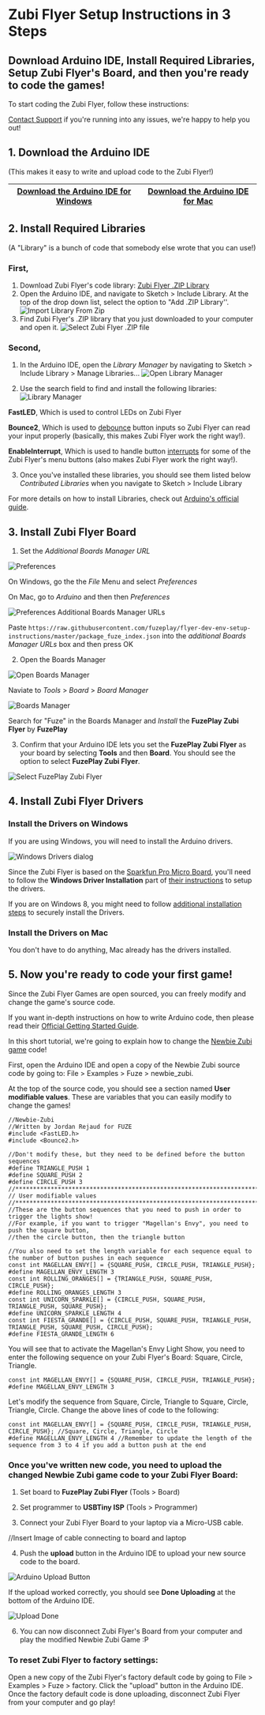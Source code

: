 # Zubi Flyer Setup Instructions in 3 Steps
## Download Arduino IDE, Install Required Libraries, Setup Zubi Flyer's Board, and then you're ready to code the games!

To start coding the Zubi Flyer, follow these instructions:

[Contact Support](fuzeplay.co) if you're running into any issues, we're happy to help you out!

## 1. Download the Arduino IDE
(This makes it easy to write and upload code to the Zubi Flyer!)

  [Download the Arduino IDE for Windows](https://www.arduino.cc/download_handler.php?f=/arduino-1.8.2-windows.exe) | [Download the Arduino IDE for Mac](https://www.arduino.cc/download_handler.php?f=/arduino-1.8.2-macosx.zip)
  ------------ | -------------


## 2. Install Required Libraries
(A "Library" is a bunch of code that somebody else wrote that you can use!)

### First,
  1. Download Zubi Flyer's code library: [Zubi Flyer .ZIP Library](https://github.com/fuzeplay/zubi-flyer-games/raw/master/Fuze.zip)
  2. Open the Arduino IDE, and navigate to Sketch > Include Library. At the top of the drop down list, select the option to "Add .ZIP Library''.
  ![Import Library From Zip](https://github.com/fuzeplay/flyer-dev-env-setup-instructions/blob/master/images/select_include_libraries_cropped.png?raw=true)
  3. Find Zubi Flyer's .ZIP library that you just downloaded to your computer and open it.
  ![Select Zubi Flyer .ZIP file](https://github.com/fuzeplay/flyer-dev-env-setup-instructions/blob/master/images/find_zip_file.png?raw=true)


### Second,

  1. In the Arduino IDE, open the *Library Manager* by navigating to Sketch > Include Library > Manage Libraries...
  ![Open Library Manager](https://github.com/fuzeplay/flyer-dev-env-setup-instructions/raw/master/images/select_manage_libraries_cropped.png?raw=true)

  2. Use the search field to find and install the following libraries:
  ![Library Manager](https://github.com/fuzeplay/flyer-dev-env-setup-instructions/blob/master/images/library_manager.png?raw=true)

**FastLED**, Which is used to control LEDs on Zubi Flyer

**Bounce2**, Which is used to [debounce](https://www.arduino.cc/en/Tutorial/Debounce) button inputs so Zubi Flyer can
    read your input properly (basically, this makes Zubi Flyer work the right way!).

**EnableInterrupt**, Which is used to handle button [interrupts](https://www.arduino.cc/en/Reference/Interrupts) for some of the Zubi Flyer's menu buttons (also makes Zubi Flyer work the right way!).

  3. Once you've installed these libraries, you should see them listed below *Contributed Libraries* when you navigate to Sketch > Include Library

  For more details on how to install Libraries, check out [Arduino's official guide](https://www.arduino.cc/en/Guide/Libraries).

## 3. Install Zubi Flyer Board

  1. Set the *Additional Boards Manager URL*

  ![Preferences](https://github.com/fuzeplay/flyer-dev-env-setup-instructions/blob/master/images/select_preferences_cropped.png?raw=true)

  On Windows, go the the *File* Menu and select *Preferences*

  On Mac, go to *Arduino* and then then *Preferences*

  ![Preferences Additional Boards Manager URLs](https://github.com/fuzeplay/flyer-dev-env-setup-instructions/blob/master/images/preferences.png?raw=true)

  Paste `https://raw.githubusercontent.com/fuzeplay/flyer-dev-env-setup-instructions/master/package_fuze_index.json` into the *additional Boards Manager URLs* box and then press OK

  2. Open the Boards Manager

  ![Open Boards Manager](https://github.com/fuzeplay/flyer-dev-env-setup-instructions/blob/master/images/select_boards_manager_cropped.png?raw=true)

  Naviate to *Tools* > *Board* > *Board Manager*

  ![Boards Manager](https://github.com/fuzeplay/flyer-dev-env-setup-instructions/blob/master/images/boards_manager.png?raw=true)

  Search for "Fuze" in the Boards Manager and *Install* the **FuzePlay Zubi Flyer** by **FuzePlay**

  3. Confirm that your Arduino IDE lets you set the **FuzePlay Zubi Flyer** as your board by selecting **Tools** and then **Board**.  You should see the option to select **FuzePlay Zubi Flyer**.
  
  
  ![Select FuzePlay Zubi Flyer](https://github.com/fuzeplay/flyer-dev-env-setup-instructions/blob/master/images/select_zubi_flyer_board.png?raw=true)

## 4. Install Zubi Flyer Drivers
### Install the Drivers on Windows
  If you are using Windows, you will need to install the Arduino drivers.

  ![Windows Drivers dialog](https://github.com/fuzeplay/flyer-dev-env-setup-instructions/blob/master/images/windows_driver.png?raw=true)

  Since the Zubi Flyer is based on the [Sparkfun Pro Micro Board](https://www.sparkfun.com/products/12640), you'll need to follow the **Windows Driver Installation** part of [their instructions](https://learn.sparkfun.com/tutorials/pro-micro--fio-v3-hookup-guide/installing-windows) to setup the drivers.

  If you are on Windows 8, you might need to follow [additional installation steps](http://mytechblog.com/tutorials/arduino/install-arduino-drivers-on-windows-8/) to securely install the Drivers.

### Install the Drivers on Mac
  You don't have to do anything, Mac already has the drivers installed.

## 5. Now you're ready to code your first game!
 Since the Zubi Flyer Games are open sourced, you can freely modify and change the game's source code.

 If you want in-depth instructions on how to write Arduino code, then please read their [Official Getting Started Guide](https://www.arduino.cc/en/Guide/HomePage).

 In this short tutorial, we're going to explain how to change the [Newbie Zubi game](https://github.com/fuzeplay/zubi-flyer-games/blob/master/newbie_zubi/newbie_zubi.ino) code!

  First, open the Arduino IDE and open a copy of the Newbie Zubi source code by going to: File > Examples > Fuze > newbie_zubi.

  At the top of the source code, you should see a section named **User modifiable values**. These are variables that you can easily modify to change the games!
  ```
//Newbie-Zubi
//Written by Jordan Rejaud for FUZE
#include <FastLED.h>
#include <Bounce2.h>

//Don't modify these, but they need to be defined before the button sequences
#define TRIANGLE_PUSH 1
#define SQUARE_PUSH 2
#define CIRCLE_PUSH 3
//******************************************************************************
// User modifiable values
//******************************************************************************
//These are the button sequences that you need to push in order to trigger the lights show!
//For example, if you want to trigger "Magellan's Envy", you need to push the square button,
//then the circle button, then the triangle button

//You also need to set the length variable for each sequence equal to the number of button pushes in each sequence
const int MAGELLAN_ENVY[] = {SQUARE_PUSH, CIRCLE_PUSH, TRIANGLE_PUSH};
#define MAGELLAN_ENVY_LENGTH 3
const int ROLLING_ORANGES[] = {TRIANGLE_PUSH, SQUARE_PUSH, CIRCLE_PUSH};
#define ROLLING_ORANGES_LENGTH 3
const int UNICORN_SPARKLE[] = {CIRCLE_PUSH, SQUARE_PUSH, TRIANGLE_PUSH, SQUARE_PUSH};
#define UNICORN_SPARKLE_LENGTH 4
const int FIESTA_GRANDE[] = {CIRCLE_PUSH, SQUARE_PUSH, TRIANGLE_PUSH, TRIANGLE_PUSH, SQUARE_PUSH, CIRCLE_PUSH};
#define FIESTA_GRANDE_LENGTH 6
```


You will see that to activate the Magellan's Envy Light Show, you need to enter the following sequence on your Zubi Flyer's Board: Square, Circle, Triangle.
```
const int MAGELLAN_ENVY[] = {SQUARE_PUSH, CIRCLE_PUSH, TRIANGLE_PUSH};
#define MAGELLAN_ENVY_LENGTH 3
```

Let's modify the sequence from Square, Circle, Triangle to Square, Circle, Triangle, Circle. Change the above lines of code to the following:
```
const int MAGELLAN_ENVY[] = {SQUARE_PUSH, CIRCLE_PUSH, TRIANGLE_PUSH, CIRCLE_PUSH}; //Square, Circle, Triangle, Circle
#define MAGELLAN_ENVY_LENGTH 4 //Remember to update the length of the sequence from 3 to 4 if you add a button push at the end
```

### Once you've written new code, you need to upload the changed Newbie Zubi game code to your Zubi Flyer Board:

1. Set board to **FuzePlay Zubi Flyer** (Tools > Board)
2. Set programmer to **USBTiny ISP** (Tools > Programmer)

3. Connect your Zubi Flyer Board to your laptop via a Micro-USB cable.

//Insert Image of cable connecting to board and laptop

4.  Push the **upload** button in the Arduino IDE to upload your new source code to the board.

![Arduino Upload Button](https://github.com/fuzeplay/flyer-dev-env-setup-instructions/blob/master/images/upload.png?raw=true)

If the upload worked correctly, you should see **Done Uploading** at the bottom of the Arduino IDE.

![Upload Done](https://github.com/fuzeplay/flyer-dev-env-setup-instructions/blob/master/images/upload_done.png?raw=true)

6. You can now disconnect Zubi Flyer's Board from your computer and play the modified Newbie Zubi Game :P

### To reset Zubi Flyer to factory settings:
Open a new copy of the Zubi Flyer's factory default code by going to File > Examples > Fuze > factory.
Click the "upload" button in the Arduino IDE.  
Once the factory default code is done uploading, disconnect Zubi Flyer from your computer and go play!
